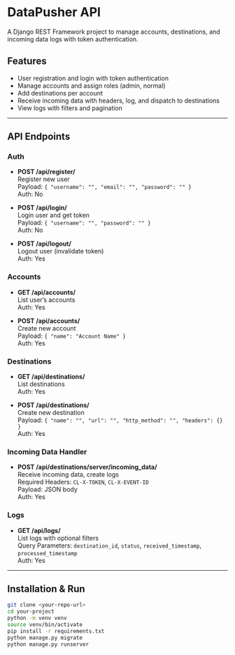 # DataPusher API

A Django REST Framework project to manage accounts, destinations, and incoming data logs with token authentication.

## Features

- User registration and login with token authentication
- Manage accounts and assign roles (admin, normal)
- Add destinations per account
- Receive incoming data with headers, log, and dispatch to destinations
- View logs with filters and pagination

---

## API Endpoints

### Auth

- **POST /api/register/**  
  Register new user  
  Payload: `{ "username": "", "email": "", "password": "" }`  
  Auth: No

- **POST /api/login/**  
  Login user and get token  
  Payload: `{ "username": "", "password": "" }`  
  Auth: No

- **POST /api/logout/**  
  Logout user (invalidate token)  
  Auth: Yes

### Accounts

- **GET /api/accounts/**  
  List user’s accounts  
  Auth: Yes

- **POST /api/accounts/**  
  Create new account  
  Payload: `{ "name": "Account Name" }`  
  Auth: Yes

### Destinations

- **GET /api/destinations/**  
  List destinations  
  Auth: Yes

- **POST /api/destinations/**  
  Create new destination  
  Payload: `{ "name": "", "url": "", "http_method": "", "headers": {} }`  
  Auth: Yes

### Incoming Data Handler

- **POST /api/destinations/server/incoming_data/**  
  Receive incoming data, create logs  
  Required Headers: `CL-X-TOKEN`, `CL-X-EVENT-ID`  
  Payload: JSON body  
  Auth: Yes

### Logs

- **GET /api/logs/**  
  List logs with optional filters  
  Query Parameters: `destination_id`, `status`, `received_timestamp`, `processed_timestamp`  
  Auth: Yes

---

## Installation & Run

```bash
git clone <your-repo-url>
cd your-project
python -m venv venv
source venv/bin/activate
pip install -r requirements.txt
python manage.py migrate
python manage.py runserver
